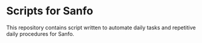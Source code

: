# Scripts for Sanfo

This repository contains script written to automate daily tasks and repetitive daily procedures for Sanfo.
